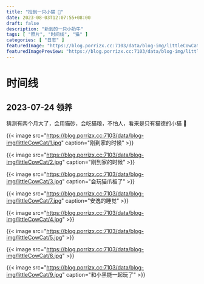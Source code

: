 ```yaml
---
title: "捡到一只小猫 🤨"
date: 2023-08-03T12:07:55+08:00
draft: false
description: "新到的一只小奶牛"
tags: [ "照片", "时间线", "猫" ]
categories: [ "日志" ]
featuredImage: "https://blog.porrizx.cc:7103/data/blog-img/littleCowCat/main.jpg"
featuredImagePreview: "https://blog.porrizx.cc:7103/data/blog-img/littleCowCat/main.jpg"
---
```


# 时间线

## 2023-07-24 领养

猜测有两个月大了，会用猫砂，会吃猫粮，不怕人，看来是只有猫德的小猫 🤔

{{< image src="https://blog.porrizx.cc:7103/data/blog-img/littleCowCat/1.jpg" caption="刚到家的时候" >}}

{{< image src="https://blog.porrizx.cc:7103/data/blog-img/littleCowCat/2.jpg" caption="刚到家的时候" >}}

{{< image src="https://blog.porrizx.cc:7103/data/blog-img/littleCowCat/3.jpg" caption="会玩猫爪板了" >}}

{{< image src="https://blog.porrizx.cc:7103/data/blog-img/littleCowCat/7.jpg" caption="安逸的睡觉" >}}

{{< image src="https://blog.porrizx.cc:7103/data/blog-img/littleCowCat/4.jpg" >}}

{{< image src="https://blog.porrizx.cc:7103/data/blog-img/littleCowCat/5.jpg" >}}

{{< image src="https://blog.porrizx.cc:7103/data/blog-img/littleCowCat/8.jpg" >}}

{{< image src="https://blog.porrizx.cc:7103/data/blog-img/littleCowCat/9.jpg" caption="和小黑能一起玩了" >}}
